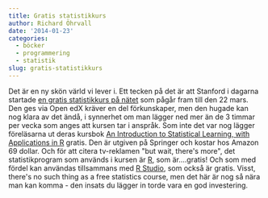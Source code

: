 ```yaml
---
title: Gratis statistikkurs
author: Richard Öhrvall
date: '2014-01-23'
categories:
  - böcker
  - programmering
  - statistik
slug: gratis-statistikkurs
---
```


Det är en ny skön värld vi lever i. Ett tecken på det är att Stanford i dagarna startade [en gratis statistikkurs på nätet](https://class.stanford.edu/courses/HumanitiesScience/StatLearning/Winter2014/about) som pågår fram till den 22 mars. Den ges via Open edX kräver en del förkunskaper, men den hugade kan nog klara av det ändå, i synnerhet om man lägger ned mer än de 3 timmar per vecka som anges att kursen tar i anspråk. Som inte det var nog lägger föreläsarna ut deras kursbok  [An Introduction to Statistical Learning, with Applications in R](http://www-bcf.usc.edu/~gareth/ISL/) gratis. Den är utgiven på Springer och kostar hos Amazon 69 dollar. Och för att citera tv-reklamen "but wait, there's more", det statistikprogram som används i kursen är [R]( http://cran.us.r-project.org/), som är....gratis! Och som med fördel kan användas tillsammans med [R Studio](http://www.rstudio.com/), som också är gratis. Visst, there's no such thing as a free statistics course, men det här är nog så nära man kan komma - den insats du lägger in torde vara en god investering.
